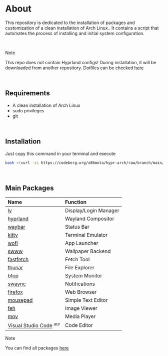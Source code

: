 # About
This repository is dedicated to the installation of packages and customization of a clean installation of Arch Linux.. It contains a script that automates the process of installing and initial system configuration.

<br>

> [!NOTE]
> This repo does not contain Hyprland configs! During installation, it will be downloaded from another repository.
> Dotfiles can be checked [here](https://github.com/x86mota/hyprdots)

<br>

## Requirements
- A clean installation of Arch Linux
- sudo privileges
- git

<br>

## Installation
Just copy this command in your terminal and execute
```bash
bash <(curl -sL https://codeberg.org/x86mota/hypr-arch/raw/branch/main/setup.sh)
```
<br>

## Main Packages

|   Name                                                                                            | Function              |
|   :--------                                                                                       |:----------            |
|   [ly](https://archlinux.org/packages/extra/x86_64/ly/)                                           | Display/Login Manager |
|   [hyprland](https://archlinux.org/packages/extra/x86_64/hyprland/)                               | Wayland Compositor    |
|   [waybar](https://archlinux.org/packages/extra/x86_64/waybar/)                                   | Status Bar            |
|   [kitty](https://wiki.archlinux.org/title/Kitty)                                                 | Terminal Emulator     |
|   [wofi](https://archlinux.org/packages/extra/x86_64/wofi/)                                       | App Launcher          |
|   [swww](https://archlinux.org/packages/extra/x86_64/swww/)                                       | Wallpaper Backend     |
|   [fastfetch](https://archlinux.org/packages/extra/x86_64/fastfetch/)                             | Fetch Tool            |
|   [thunar](https://archlinux.org/packages/extra/x86_64/thunar/)                                   | File Explorer         |
|   [btop](https://archlinux.org/packages/extra/x86_64/btop/)                                       | System Monitor        |
|   [swaync](https://archlinux.org/packages/extra/x86_64/swaync/)                                   | Notifications         |
|   [firefox](https://archlinux.org/packages/extra/x86_64/firefox/)                                 | Web Browser           |
|   [mousepad](https://archlinux.org/packages/extra/x86_64/mousepad/)                               | Simple Text Editor    |
|   [feh](https://archlinux.org/packages/extra/x86_64/feh/)                                         | Image Viewer          |
|   [mpv](https://archlinux.org/packages/extra/x86_64/mpv/)                                         | Media Player          |
|   [Visual Studio Code](https://aur.archlinux.org/packages/visual-studio-code-bin) <sup>aur</sup>  | Code Editor           |

> [!NOTE]
> You can find all packages [here](scripts/packages.sh)